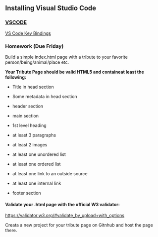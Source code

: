 ## Installing Visual Studio Code

### [VSCODE](https://code.visualstudio.com/)

[VS Code Key Bindings](https://code.visualstudio.com/docs/getstarted/keybindings)




### Homework (Due Friday)

Build a simple index.html page with a tribute to your favorite person/being/animal/place etc.

**Your Tribute Page should be valid HTML5 and containeat least the following:**

* Title in head section
* Some metadata in head section

* header section

* main section
* 1st level heading
* at least 3 paragraphs
* at least 2 images
* at least one unordered list
* at least one ordered list
* at least one link to an outside source
* at least one internal link

* footer section

#### Validate your .html page with the official W3 validator:

https://validator.w3.org/#validate_by_upload+with_options

Creata a new project for your tribute page on Gitnhub and host the page there.


